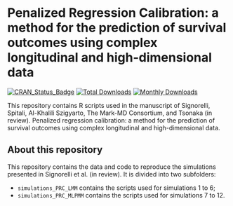 # Penalized Regression Calibration: a method for the prediction of survival outcomes using complex longitudinal and high-dimensional data

[![CRAN_Status_Badge](http://www.r-pkg.org/badges/version/pencal)](https://cran.r-project.org/package=pencal)
[![Total Downloads](http://cranlogs.r-pkg.org/badges/grand-total/pencal?color=orange)](http://cranlogs.r-pkg.org/badges/grand-total/pencal)
[![Monthly Downloads](http://cranlogs.r-pkg.org/badges/pencal)](http://cranlogs.r-pkg.org/badges/pencal)

This repository contains R scripts used in the manuscript of Signorelli, Spitali, Al-Khalili Szigyarto, The Mark-MD Consortium, and Tsonaka (in review). Penalized regression calibration: a method for the prediction of survival outcomes using complex longitudinal and high-dimensional data.

## About this repository
This repository contains the data and code to reproduce the simulations presented in Signorelli et al. (in review). It is divided into two subfolders:

* `simulations_PRC_LMM` contains the scripts used for simulations 1 to 6;
* `simulations_PRC_MLPMM` contains the scripts used for simulations 7 to 12.
